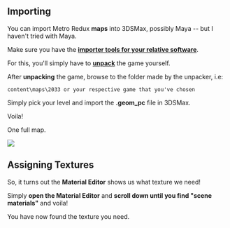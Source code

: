 ## Importing

You can import Metro Redux **maps** into 3DSMax, possibly Maya -- but I haven't tried with Maya.

Make sure you have the [**importer tools for your relative software**](/metro-redux/tools.md).

For this, you'll simply have to [**unpack**](/metro-redux/tools.md) the game yourself.

After **unpacking** the game, browse to the folder made by the unpacker, i.e:

`content\maps\2033 or your respective game that you've chosen`

Simply pick your level and import the **.geom\_pc** file in 3DSMax.

Voila!

One full map.

![](https://i.imgur.com/7RL5m2P.png)

## Assigning Textures

So, it turns out the **Material Editor** shows us what texture we need!

Simply **open the Material Editor** and **scroll down until you find "scene materials"** and voila!

You have now found the texture you need.

